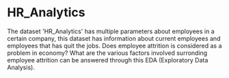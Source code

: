 # HR_Analytics

The dataset 'HR_Analytics' has multiple parameters about employees in a certain company, this dataset has information about current employees and employees that has quit the jobs. Does employee attrition is considered as a problem
in economy? What are the various factors involved surronding employee attrition can be answered through this EDA (Exploratory Data Analysis).
